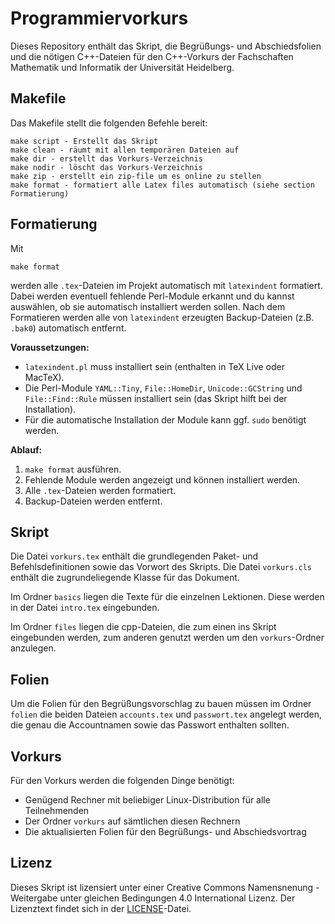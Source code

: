 Programmiervorkurs
==================

Dieses Repository enthält das Skript, die Begrüßungs- und Abschiedsfolien und
die nötigen C++-Dateien für den C++-Vorkurs der Fachschaften Mathematik und
Informatik der Universität Heidelberg.

Makefile
--------

Das Makefile stellt die folgenden Befehle bereit:

    make script - Erstellt das Skript  
    make clean - räumt mit allen temporären Dateien auf  
    make dir - erstellt das Vorkurs-Verzeichnis  
    make nodir - löscht das Vorkurs-Verzeichnis  
    make zip - erstellt ein zip-file um es online zu stellen
    make format - formatiert alle Latex files automatisch (siehe section Formatierung)

Formatierung
------------

Mit

    make format

werden alle `.tex`-Dateien im Projekt automatisch mit `latexindent` formatiert. Dabei werden eventuell fehlende Perl-Module erkannt und du kannst auswählen, ob sie automatisch installiert werden sollen. Nach dem Formatieren werden alle von `latexindent` erzeugten Backup-Dateien (z.B. `.bak0`) automatisch entfernt.

**Voraussetzungen:**
- `latexindent.pl` muss installiert sein (enthalten in TeX Live oder MacTeX).
- Die Perl-Module `YAML::Tiny`, `File::HomeDir`, `Unicode::GCString` und `File::Find::Rule` müssen installiert sein (das Skript hilft bei der Installation).
- Für die automatische Installation der Module kann ggf. `sudo` benötigt werden.

**Ablauf:**
1. `make format` ausführen.
2. Fehlende Module werden angezeigt und können installiert werden.
3. Alle `.tex`-Dateien werden formatiert.
4. Backup-Dateien werden entfernt.


Skript
------
Die Datei `vorkurs.tex` enthält die grundlegenden Paket- und
Befehlsdefinitionen sowie das Vorwort des Skripts. Die Datei `vorkurs.cls`
enthält die zugrundeliegende Klasse für das Dokument.

Im Ordner `basics` liegen die Texte für die einzelnen Lektionen. Diese werden
in der Datei `intro.tex` eingebunden.

Im Ordner `files` liegen die cpp-Dateien, die zum einen ins Skript eingebunden
werden, zum anderen genutzt werden um den `vorkurs`-Ordner anzulegen.

Folien
------
Um die Folien für den Begrüßungsvorschlag zu bauen müssen im Ordner `folien`
die beiden Dateien `accounts.tex` und `passwort.tex` angelegt werden, die genau
die Accountnamen sowie das Passwort enthalten sollten.

Vorkurs
-------
Für den Vorkurs werden die folgenden Dinge benötigt:
* Genügend Rechner mit beliebiger Linux-Distribution für alle Teilnehmenden
* Der Ordner `vorkurs` auf sämtlichen diesen Rechnern
* Die aktualisierten Folien für den Begrüßungs- und Abschiedsvortrag

Lizenz
------
Dieses Skript ist lizensiert unter einer Creative Commons
Namensnenung - Weitergabe unter gleichen Bedingungen 4.0 International
Lizenz. Der Lizenztext findet sich in der [LICENSE](https://github.com/FachschaftMathPhys/Programmiervorkurs/blob/master/LICENSE.md)-Datei.
